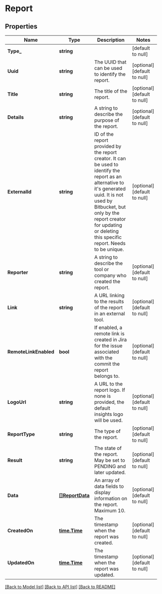 # Report

## Properties
Name | Type | Description | Notes
------------ | ------------- | ------------- | -------------
**Type_** | **string** |  | [default to null]
**Uuid** | **string** | The UUID that can be used to identify the report. | [optional] [default to null]
**Title** | **string** | The title of the report. | [optional] [default to null]
**Details** | **string** | A string to describe the purpose of the report. | [optional] [default to null]
**ExternalId** | **string** | ID of the report provided by the report creator. It can be used to identify the report as an alternative to it&#39;s generated uuid. It is not used by Bitbucket, but only by the report creator for updating or deleting this specific report. Needs to be unique. | [optional] [default to null]
**Reporter** | **string** | A string to describe the tool or company who created the report. | [optional] [default to null]
**Link** | **string** | A URL linking to the results of the report in an external tool. | [optional] [default to null]
**RemoteLinkEnabled** | **bool** | If enabled, a remote link is created in Jira for the issue associated with the commit the report belongs to. | [optional] [default to null]
**LogoUrl** | **string** | A URL to the report logo. If none is provided, the default insights logo will be used. | [optional] [default to null]
**ReportType** | **string** | The type of the report. | [optional] [default to null]
**Result** | **string** | The state of the report. May be set to PENDING and later updated. | [optional] [default to null]
**Data** | [**[]ReportData**](report_data.md) | An array of data fields to display information on the report. Maximum 10. | [optional] [default to null]
**CreatedOn** | [**time.Time**](time.Time.md) | The timestamp when the report was created. | [optional] [default to null]
**UpdatedOn** | [**time.Time**](time.Time.md) | The timestamp when the report was updated. | [optional] [default to null]

[[Back to Model list]](../README.md#documentation-for-models) [[Back to API list]](../README.md#documentation-for-api-endpoints) [[Back to README]](../README.md)


